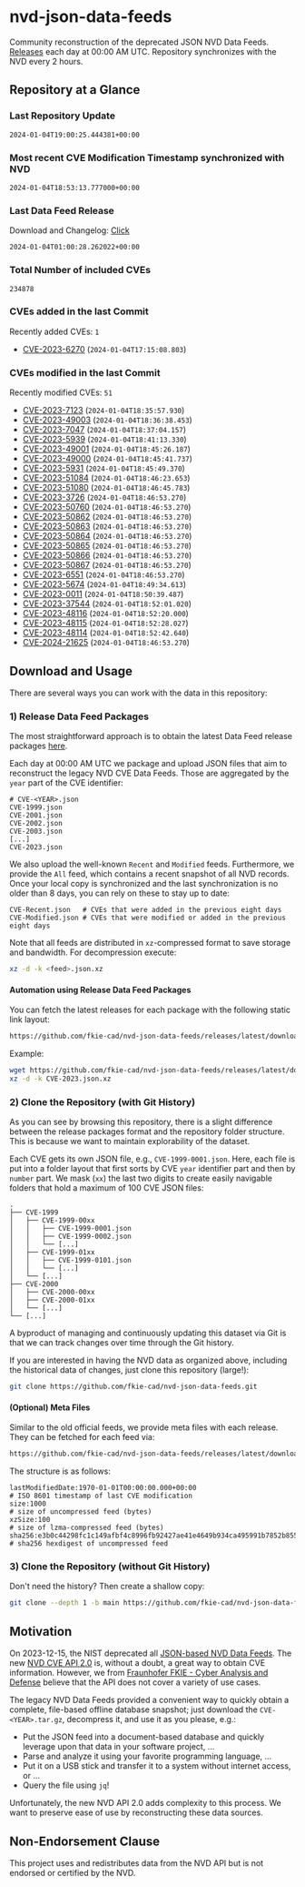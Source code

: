 # nvd-json-data-feeds

Community reconstruction of the deprecated JSON NVD Data Feeds. 
[Releases](https://github.com/fkie-cad/nvd-json-data-feeds/releases/latest) each day at 00:00 AM UTC.
Repository synchronizes with the NVD every 2 hours.

## Repository at a Glance

### Last Repository Update

```plain
2024-01-04T19:00:25.444381+00:00
```

### Most recent CVE Modification Timestamp synchronized with NVD

```plain
2024-01-04T18:53:13.777000+00:00
```

### Last Data Feed Release

Download and Changelog: [Click](https://github.com/fkie-cad/nvd-json-data-feeds/releases/latest)

```plain
2024-01-04T01:00:28.262022+00:00
```

### Total Number of included CVEs

```plain
234878
```

### CVEs added in the last Commit

Recently added CVEs: `1`

* [CVE-2023-6270](CVE-2023/CVE-2023-62xx/CVE-2023-6270.json) (`2024-01-04T17:15:08.803`)


### CVEs modified in the last Commit

Recently modified CVEs: `51`

* [CVE-2023-7123](CVE-2023/CVE-2023-71xx/CVE-2023-7123.json) (`2024-01-04T18:35:57.930`)
* [CVE-2023-49003](CVE-2023/CVE-2023-490xx/CVE-2023-49003.json) (`2024-01-04T18:36:38.453`)
* [CVE-2023-7047](CVE-2023/CVE-2023-70xx/CVE-2023-7047.json) (`2024-01-04T18:37:04.157`)
* [CVE-2023-5939](CVE-2023/CVE-2023-59xx/CVE-2023-5939.json) (`2024-01-04T18:41:13.330`)
* [CVE-2023-49001](CVE-2023/CVE-2023-490xx/CVE-2023-49001.json) (`2024-01-04T18:45:26.187`)
* [CVE-2023-49000](CVE-2023/CVE-2023-490xx/CVE-2023-49000.json) (`2024-01-04T18:45:41.737`)
* [CVE-2023-5931](CVE-2023/CVE-2023-59xx/CVE-2023-5931.json) (`2024-01-04T18:45:49.370`)
* [CVE-2023-51084](CVE-2023/CVE-2023-510xx/CVE-2023-51084.json) (`2024-01-04T18:46:23.653`)
* [CVE-2023-51080](CVE-2023/CVE-2023-510xx/CVE-2023-51080.json) (`2024-01-04T18:46:45.783`)
* [CVE-2023-3726](CVE-2023/CVE-2023-37xx/CVE-2023-3726.json) (`2024-01-04T18:46:53.270`)
* [CVE-2023-50760](CVE-2023/CVE-2023-507xx/CVE-2023-50760.json) (`2024-01-04T18:46:53.270`)
* [CVE-2023-50862](CVE-2023/CVE-2023-508xx/CVE-2023-50862.json) (`2024-01-04T18:46:53.270`)
* [CVE-2023-50863](CVE-2023/CVE-2023-508xx/CVE-2023-50863.json) (`2024-01-04T18:46:53.270`)
* [CVE-2023-50864](CVE-2023/CVE-2023-508xx/CVE-2023-50864.json) (`2024-01-04T18:46:53.270`)
* [CVE-2023-50865](CVE-2023/CVE-2023-508xx/CVE-2023-50865.json) (`2024-01-04T18:46:53.270`)
* [CVE-2023-50866](CVE-2023/CVE-2023-508xx/CVE-2023-50866.json) (`2024-01-04T18:46:53.270`)
* [CVE-2023-50867](CVE-2023/CVE-2023-508xx/CVE-2023-50867.json) (`2024-01-04T18:46:53.270`)
* [CVE-2023-6551](CVE-2023/CVE-2023-65xx/CVE-2023-6551.json) (`2024-01-04T18:46:53.270`)
* [CVE-2023-5674](CVE-2023/CVE-2023-56xx/CVE-2023-5674.json) (`2024-01-04T18:49:34.613`)
* [CVE-2023-0011](CVE-2023/CVE-2023-00xx/CVE-2023-0011.json) (`2024-01-04T18:50:39.487`)
* [CVE-2023-37544](CVE-2023/CVE-2023-375xx/CVE-2023-37544.json) (`2024-01-04T18:52:01.020`)
* [CVE-2023-48116](CVE-2023/CVE-2023-481xx/CVE-2023-48116.json) (`2024-01-04T18:52:20.000`)
* [CVE-2023-48115](CVE-2023/CVE-2023-481xx/CVE-2023-48115.json) (`2024-01-04T18:52:28.027`)
* [CVE-2023-48114](CVE-2023/CVE-2023-481xx/CVE-2023-48114.json) (`2024-01-04T18:52:42.640`)
* [CVE-2024-21625](CVE-2024/CVE-2024-216xx/CVE-2024-21625.json) (`2024-01-04T18:46:53.270`)


## Download and Usage

There are several ways you can work with the data in this repository:

### 1) Release Data Feed Packages

The most straightforward approach is to obtain the latest Data Feed release packages [here](https://github.com/fkie-cad/nvd-json-data-feeds/releases/latest).

Each day at 00:00 AM UTC we package and upload JSON files that aim to reconstruct the legacy NVD CVE Data Feeds.
Those are aggregated by the `year` part of the CVE identifier:

```
# CVE-<YEAR>.json
CVE-1999.json
CVE-2001.json
CVE-2002.json
CVE-2003.json
[...]
CVE-2023.json
```

We also upload the well-known `Recent` and `Modified` feeds.
Furthermore, we provide the `All` feed, which contains a recent snapshot of all NVD records.
Once your local copy is synchronized and the last synchronization is no older than 8 days, you can rely on these to stay up to date:

```plain
CVE-Recent.json   # CVEs that were added in the previous eight days
CVE-Modified.json # CVEs that were modified or added in the previous eight days
```

Note that all feeds are distributed in `xz`-compressed format to save storage and bandwidth.
For decompression execute:

```sh
xz -d -k <feed>.json.xz
```


#### Automation using Release Data Feed Packages

You can fetch the latest releases for each package with the following static link layout:

```sh
https://github.com/fkie-cad/nvd-json-data-feeds/releases/latest/download/CVE-<YEAR>.json.xz
```

Example:

```sh
wget https://github.com/fkie-cad/nvd-json-data-feeds/releases/latest/download/CVE-2023.json.xz
xz -d -k CVE-2023.json.xz
```



### 2) Clone the Repository (with Git History)

As you can see by browsing this repository, there is a slight difference between the release packages format and the repository folder structure.
This is because we want to maintain explorability of the dataset.

Each CVE gets its own JSON file, e.g., `CVE-1999-0001.json`.
Here, each file is put into a folder layout that first sorts by CVE `year` identifier part and then by `number` part.
We mask (`xx`) the last two digits to create easily navigable folders that hold a maximum of 100 CVE JSON files:

```plain
.
├── CVE-1999
│   ├── CVE-1999-00xx
│   │   ├── CVE-1999-0001.json
│   │   ├── CVE-1999-0002.json
│   │   └── [...]
│   ├── CVE-1999-01xx
│   │   ├── CVE-1999-0101.json
│   │   └── [...]
│   └── [...]
├── CVE-2000
│   ├── CVE-2000-00xx
│   ├── CVE-2000-01xx
│   └── [...]
└── [...]
```

A byproduct of managing and continuously updating this dataset via Git is that we can track changes over time through the Git history.

If you are interested in having the NVD data as organized above, including the historical data of changes, just clone this repository (large!):

```sh
git clone https://github.com/fkie-cad/nvd-json-data-feeds.git
```

#### (Optional) Meta Files

Similar to the old official feeds, we provide meta files with each release. They can be fetched for each feed via:

```sh
https://github.com/fkie-cad/nvd-json-data-feeds/releases/latest/download/CVE-<YEAR>.meta
```

The structure is as follows:

```plain
lastModifiedDate:1970-01-01T00:00:00.000+00:00                          # ISO 8601 timestamp of last CVE modification
size:1000                                                               # size of uncompressed feed (bytes)
xzSize:100                                                              # size of lzma-compressed feed (bytes)
sha256:e3b0c44298fc1c149afbf4c8996fb92427ae41e4649b934ca495991b7852b855 # sha256 hexdigest of uncompressed feed
```


### 3) Clone the Repository (without Git History)

Don't need the history? Then create a shallow copy:

```sh
git clone --depth 1 -b main https://github.com/fkie-cad/nvd-json-data-feeds.git
```

## Motivation

On 2023-12-15, the NIST deprecated all [JSON-based NVD Data Feeds](https://nvd.nist.gov/vuln/data-feeds#divRetirementBanner-1).
The new [NVD CVE API 2.0](https://nvd.nist.gov/developers/vulnerabilities) is, without a doubt, a great way to obtain CVE information.
However, we from [Fraunhofer FKIE - Cyber Analysis and Defense](https://www.fkie.fraunhofer.de/en/departments/cad.html) believe that the API does not cover a variety of use cases.

The legacy NVD Data Feeds provided a convenient way to quickly obtain a complete, file-based offline database snapshot; just download the `CVE-<YEAR>.tar.gz`, decompress it, and use it as you please, e.g.:

* Put the JSON feed into a document-based database and quickly leverage upon that data in your software project, ...
* Parse and analyze it using your favorite programming language, ...
* Put it on a USB stick and transfer it to a system without internet access, or ...
* Query the file using `jq`!

Unfortunately, the new NVD API 2.0 adds complexity to this process.
We want to preserve ease of use by reconstructing these data sources.

## Non-Endorsement Clause

This project uses and redistributes data from the NVD API but is not endorsed or certified by the NVD.